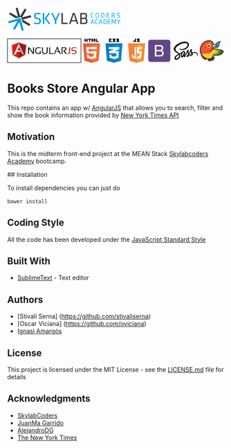 [![Skylab](https://github.com/Iggy-Codes/logo-images/blob/master/logos/skylab-56.png)](http://www.skylabcoders.com/)

[![AngularJS](https://github.com/Iggy-Codes/logo-images/blob/master/logos/angularjs.png)](https://angularjs.org/)
[![HTML5, CSS3 and JS](https://github.com/Iggy-Codes/logo-images/blob/master/logos/html5-css3-js.png)](https://www.w3.org/)
[![Bootstrap](https://github.com/Iggy-Codes/logo-images/blob/master/logos/bootstrap.png)](http://getbootstrap.com/)
[![SASS](https://github.com/Iggy-Codes/logo-images/blob/master/logos/sass.png)](http://sass-lang.com/)
[![Bower](https://github.com/Iggy-Codes/logo-images/blob/master/logos/bower.png)](https://bower.io//)

# Books Store Angular App

This repo contains an app w/ [AngularJS](https://angularjs.org/) that allows you to search, filter and show the book information provided by [New York Times API](http://developer.nytimes.com/) 

## Motivation

This is the midterm front-end project at the MEAN Stack [Skylabcoders Academy](http://www.skylabcoders.com/) bootcamp.

## Installation

To install dependencies you can just do

```
bower install
```

## Coding Style

All the code has been developed under the [JavaScript Standard Style](http://standardjs.com/)

## Built With

* [SublimeText](http://https://www.sublimetext.com/) - Text editor

## Authors

* [Stivali Serna] (https://github.com/stivaliserna)
* [Oscar Viciana] (https://github.com/oviciana)
* [Ignasi Amargós](http://github.com/Iggy-Codes) 

## License

This project is licensed under the MIT License - see the [LICENSE.md](LICENSE.md) file for details

## Acknowledgments

* [SkylabCoders](https://github.com/SkylabCoders)
* [JuanMa Garrido](https://github.com/juanmaguitar)
* [AlejandroDG](https://github.com/agandia9)
* [The New York Times](https://www.nytimes.com/)